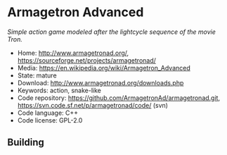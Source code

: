# Armagetron Advanced

_Simple action game modeled after the lightcycle sequence of the movie Tron._

- Home: http://www.armagetronad.org/, https://sourceforge.net/projects/armagetronad/
- Media: https://en.wikipedia.org/wiki/Armagetron_Advanced
- State: mature
- Download: http://www.armagetronad.org/downloads.php
- Keywords: action, snake-like
- Code repository: https://github.com/ArmagetronAd/armagetronad.git, https://svn.code.sf.net/p/armagetronad/code/ (svn)
- Code language: C++
- Code license: GPL-2.0

## Building


